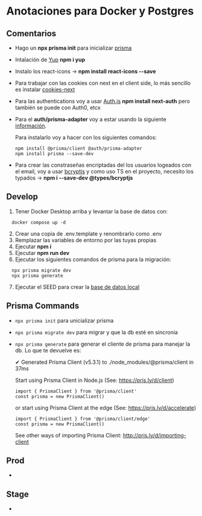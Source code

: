 # Anotaciones para Docker y Postgres

## Comentarios

- Hago un **npx prisma init** para inicializar [prisma](https://vercel.com/guides/nextjs-prisma-postgres)

- Intalación de [Yup](https://www.npmjs.com/package/yup?activeTab=code) **npm i yup**

- Instalo los react-icons -> **npm install react-icons --save**

- Para trabajar con las cookies con next en el client side, lo más sencillo es instalar [cookies-next](https://www.npmjs.com/package/cookies-next)

- Para las authentications voy a usar [Auth.js](https://authjs.dev) **npm install next-auth** pero también se puede con Auth0, etcx

- Para el **auth/prisma-adapter** voy a estar usando la siguiente [información](https://authjs.dev/reference/adapter/prisma).

  Para instalarlo voy a hacer con los siguientes comandos:

  ```
  npm install @prisma/client @auth/prisma-adapter
  npm install prisma --save-dev
  ```

- Para crear las constraseñas encriptadas del los usuarios logeados con el email, voy a usar [bcryptjs](https://www.npmjs.com/package/bcryptjs) y como uso TS en el proyecto, necesito los typados -> **npm i --save-dev @types/bcryptjs**

## Develop

1. Tener Docker Desktop arriba y levantar la base de datos con:

```
  docker compose up -d
```

2. Crear una copia de .env.template y renombrarlo como .env
3. Remplazar las variables de entorno por las tuyas propias
4. Ejecutar **npm i**
5. Ejecutar **npm run dev**
6. Ejecutar los siguientes comandos de prisma para la migración:

```
  npx prisma migrate dev
  npx prisma generate
```

7. Ejecutar el SEED para crear la [base de datos local](localhost:3000/api/seed)

## Prisma Commands

- `npx prisma init` para unicializar prisma
- `npx prisma migrate dev` para migrar y que la db esté en sincronía
- `npx prisma generate` para generar el cliente de prisma para manejar la db. Lo que te devuelve es:

  ✔ Generated Prisma Client (v5.3.1) to ./node_modules/@prisma/client in 37ms

  Start using Prisma Client in Node.js (See: https://pris.ly/d/client)

  ```
  import { PrismaClient } from '@prisma/client'
  const prisma = new PrismaClient()
  ```

  or start using Prisma Client at the edge (See: https://pris.ly/d/accelerate)

  ```
  import { PrismaClient } from '@prisma/client/edge'
  const prisma = new PrismaClient()
  ```

  See other ways of importing Prisma Client: http://pris.ly/d/importing-client

## Prod

-

## Stage

-
